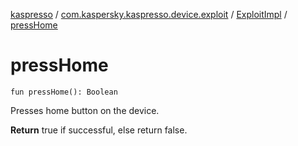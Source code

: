 [kaspresso](../../index.md) / [com.kaspersky.kaspresso.device.exploit](../index.md) / [ExploitImpl](index.md) / [pressHome](./press-home.md)

# pressHome

`fun pressHome(): Boolean`

Presses home button on the device.

**Return**
true if successful, else return false.

